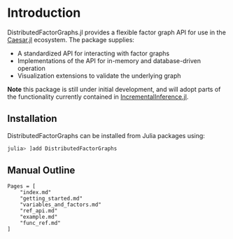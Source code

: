 # Introduction

DistributedFactorGraphs.jl provides a flexible factor graph API for use in the [Caesar.jl](https://github.com/JuliaRobotics/Caesar.jl) ecosystem. The package supplies:
* A standardized API for interacting with factor graphs
* Implementations of the API for in-memory and database-driven operation
* Visualization extensions to validate the underlying graph

**Note** this package is still under initial development, and will adopt parts of the functionality currently contained in [IncrementalInference.jl](http://www.github.com/JuliaRobotics/IncrementalInference.jl).

## Installation

DistributedFactorGraphs can be installed from Julia packages using:
```julia
julia> ]add DistributedFactorGraphs
```

## Manual Outline
```@contents
Pages = [
    "index.md"
    "getting_started.md"
    "variables_and_factors.md"
    "ref_api.md"
    "example.md"
    "func_ref.md"
]
```
